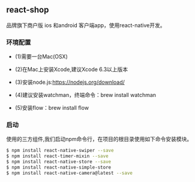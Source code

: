 ## react-shop
品牌旗下商户版 ios 和android 客户端app，使用react-native开发。

### 环境配置
- (1)需要一台Mac(OSX)

- (2)在Mac上安装Xcode,建议Xcode 6.3以上版本

- (3)安装node.js:https://nodejs.org/download/

- (4)建议安装watchman，终端命令：brew install watchman

- (5)安装flow：brew install flow

### 启动

使用的三方组件,我们启动npm命令行，在项目的根目录使用如下命令安装模块。
```sh
$ npm install react-native-swiper --save
$ npm install react-timer-mixin --save
$ npm install react-native-store --save
$ npm install react-native-simple-store
$ npm install react-native-camera@latest --save
```

